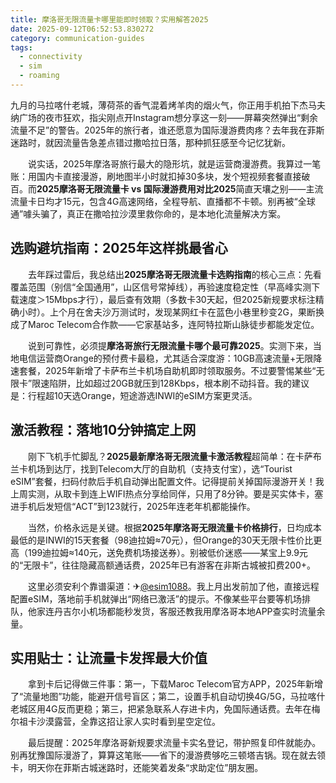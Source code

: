 ```yaml
---
title: 摩洛哥无限流量卡哪里能即时领取？实用解答2025
date: 2025-09-12T06:52:53.830272
category: communication-guides
tags:
  - connectivity
  - sim
  - roaming
---
```


九月的马拉喀什老城，薄荷茶的香气混着烤羊肉的烟火气，你正用手机拍下杰马夫纳广场的夜市狂欢，指尖刚点开Instagram想分享这一刻——屏幕突然弹出“剩余流量不足”的警告。2025年的旅行者，谁还愿意为国际漫游费肉疼？去年我在菲斯迷路时，就因流量告急差点错过撒哈拉日落，那种抓狂感至今记忆犹新。

　　说实话，2025年摩洛哥旅行最大的隐形坑，就是运营商漫游费。我算过一笔账：用国内卡直接漫游，刷地图半小时就扣掉30多块，发个短视频套餐直接破百。而**2025摩洛哥无限流量卡 vs 国际漫游费用对比2025**简直天壤之别——主流流量卡日均才15元，包含4G高速网络，全程导航、直播都不卡顿。别再被“全球通”噱头骗了，真正在撒哈拉沙漠里救你命的，是本地化流量解决方案。

## 选购避坑指南：2025年这样挑最省心

　　去年踩过雷后，我总结出**2025摩洛哥无限流量卡选购指南**的核心三点：先看覆盖范围（别信“全国通用”，山区信号常掉线），再验速度稳定性（早高峰实测下载速度＞15Mbps才行），最后查有效期（多数卡30天起，但2025新规要求标注精确小时）。上个月在舍夫沙万测试时，发现某网红卡在蓝色小巷里秒变2G，果断换成了Maroc Telecom合作款——它家基站多，连阿特拉斯山脉徒步都能发定位。

　　说到可靠性，必须提**摩洛哥旅行无限流量卡哪个最可靠2025**。实测下来，当地电信运营商Orange的预付费卡最稳，尤其适合深度游：10GB高速流量+无限降速套餐，2025年新增了卡萨布兰卡机场自助机即时领取服务。不过要警惕某些“无限卡”限速陷阱，比如超过20GB就压到128Kbps，根本刷不动抖音。我的建议是：行程超10天选Orange，短途游选INWI的eSIM方案更灵活。

## 激活教程：落地10分钟搞定上网

　　刚下飞机手忙脚乱？**2025最新摩洛哥无限流量卡激活教程**超简单：在卡萨布兰卡机场到达厅，找到Telecom大厅的自助机（支持支付宝），选“Tourist eSIM”套餐，扫码付款后手机自动弹出配置文件。记得提前关掉国际漫游开关！我上周实测，从取卡到连上WIFI热点分享给同伴，只用了8分钟。要是买实体卡，塞进手机后发短信“ACT”到123就行，2025年连老年机都能操作。

　　当然，价格永远是关键。根据**2025年摩洛哥无限流量卡价格排行**，日均成本最低的是INWI的15天套餐（98迪拉姆≈70元），但Orange的30天无限卡性价比更高（199迪拉姆≈140元，送免费机场接送券）。别被低价迷惑——某宝上9.9元的“无限卡”，往往隐藏高额通话费，2025年已有游客在非斯古城被扣费200+。

　　这里必须安利个靠谱渠道：✈[@esim1088](https://t.me/s/esim1088)。我上月出发前加了他，直接远程配置eSIM，落地前手机就弹出“网络已激活”的提示。不像某些平台要等机场排队，他家连丹吉尔小机场都能秒发货，客服还教我用摩洛哥本地APP查实时流量余量。

## 实用贴士：让流量卡发挥最大价值

　　拿到卡后记得做三件事：第一，下载Maroc Telecom官方APP，2025年新增了“流量地图”功能，能避开信号盲区；第二，设置手机自动切换4G/5G，马拉喀什老城区用4G反而更稳；第三，把紧急联系人存进卡内，免国际通话费。去年在梅尔祖卡沙漠露营，全靠这招让家人实时看到星空定位。

　　最后提醒：2025年摩洛哥新规要求流量卡实名登记，带护照复印件就能办。别再犹豫国际漫游了，算算这笔账——省下的漫游费够吃三顿塔吉锅。现在就去领卡，明天你在菲斯古城迷路时，还能笑着发条“求助定位”朋友圈。